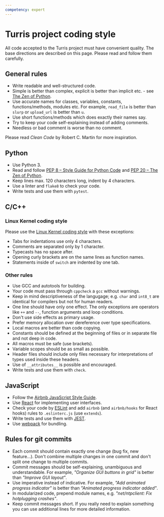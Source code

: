 ```yaml
---
competency: expert
---
```

# Turris project coding style

All code accepted to the Turris project must have convenient quality.
The base directions are described on this page. Please read and follow
them carefully.

## General rules

- Write readable and well-structured code.
- Simple is better than complex, explicit is better than implicit etc. - see
[The Zen of Python](https://www.python.org/dev/peps/pep-0020/).
- Use accurate names for classes, variables, constants,
functions/methods, modules etc. For example, `read_file` is better than
`slurp` or `upload_url` is better than `u`.
- Use short functions/methods which does exactly their names say.
- Try to keep your code self-explaining instead of adding comments.
- Needless or bad comment is worse than no comment.

Please read *Clean Code* by Robert C. Martin for more inspiration.

## Python

- Use Python 3.
- Read and follow [PEP 8 – Style Guide for Python Code](https://www.python.org/dev/peps/pep-0008/)
and [PEP 20 – The Zen of Python](https://www.python.org/dev/peps/pep-0020/).
- Keep lines max. 120 characters long, indent by 4 characters.
- Use a linter and `flake8` to check your code.
- Write tests and use them with `pytest`.

## C/C++

### Linux Kernel coding style

Please use the [Linux Kernel coding style](https://www.kernel.org/doc/html/v4.10/process/coding-style.html)
with these exceptions:

- Tabs for indentations use only 4 characters.
- Comments are separated only by 1 character.
- Typecasts has no space after.
- Opening curly brackets are on the same lines as function names.
- Statements inside of `switch` are indented by one tab.

### Other rules

- Use GCC and autotools for building.
- Your code must pass through `cppcheck` a `gcc` without warnings.
- Keep in mind descriptiveness of the langugage; e.g. `char` and `int8_t` are
identical for compilers but not for human readers.
- One line should have only one effect. The only exceptions are operators
like `++` and `--`, function arguments and loop conditions.
- Don't use side effects as primary usage.
- Prefer memory allocation over dereference over type specifications.
- Local macros are better than code copying.
- Constants should be defined at the beginning of files or in separate
file and not deep in code.
- All macros must be safe (use brackets).
- Variable scopes should be as small as possible.
- Header files should include only files necessary for interpretations
of types used inside these headers.
- Use of `__attributes__` is possible and encouraged.
- Write tests and use them with `check`.

## JavaScript

- Follow the [Airbnb JavaScript Style Guide](https://github.com/airbnb/javascript).
- Use [React](https://reactjs.org/) for implementing user interfaces.
- Check your code by [ESLint](https://eslint.org/) and add `airbnb` (and
`airbnb/hooks` for React hooks) rules to `.eslinterc.js` (use `extends`).
- Write tests and use them with [JEST](https://jestjs.io/).
- Use [webpack](https://webpack.js.org/) for bundling.

## Rules for git commits

- Each commit should contain exactly one change (bug fix, new feature...).
Don't combine multiple changes in one commit and don't split one change to
multiple commits.
- Commit messages should be self-explaining, unambiguous and understandable.
For example, *"Organize GUI buttons in grid"* is better than *"Improve GUI
layout"*.
- Use imperative instead of indicative. For example, *"Add animated progress
indicator"* is better than *"Animated progress indicator added"*.
- In modularized code, prepend module names, e.g. *"net/ntpclient: Fix
hotplugging crashes"*.
- Keep commit messages short. If you really need to explain something you
can use additional lines for more detailed information.
